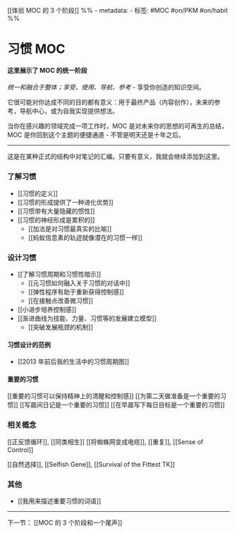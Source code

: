 [[体验 MOC 的 3 个阶段]]
%% - metadata:
	- 标签: #MOC #on/PKM #on/habit %% 
# 习惯 MOC
#### 这里展示了 MOC 的统一阶段
*统一和融合于整体；享受、使用、导航、参考* - 享受你创造的知识空间。

它很可能对你达成不同的目的都有意义：用于最终产品（内容创作），未来的参考，导航中心，或为自我实现提供想法。

当你在感兴趣的领域完成一项工作时，MOC 是对未来你的思想的可再生的总结，MOC 是你回到这个主题的便捷通道 - 不管是明天还是十年之后。

---
这是在某种正式的结构中对笔记的汇编。只要有意义，我就会继续添加到这里。

### 了解习惯
- [[习惯的定义]]
- [[习惯的形成提供了一种进化优势]]
- [[习惯带有大量隐藏的惯性]]
- [[习惯的神经形成是累积的]]
	- [[加法是对习惯最真实的比喻]]
	- [[蚂蚁信息素的轨迹就像潜在的习惯一样]]
 
### 设计习惯
- [[了解习惯周期和习惯性暗示]]
	- [[元习惯如何融入关于习惯的对话中]]
	- [[弹性程序有助于重新获得控制感]]
	- [[在接触点改善微习惯]]
- [[小进步培养控制感]]
- [[渐进曲线为技能、力量、习惯等的发展建立模型]]
	- [[突破发展瓶颈的机制]]

#### 习惯设计的范例
- [[2013 年前后我的生活中的习惯周期图]]

#### 重要的习惯
[[重要的习惯可以保持精神上的清醒和控制感]]
[[为第二天做准备是一个重要的习惯]]
[[写晨间日记是一个重要的习惯]]
[[在早晨写下每日目标是一个重要的习惯]]

### 相关概念
[[正反馈循环]], [[同类相生]]
[[将蜘蛛网变成电缆]], [[重复]], [[Sense of Control]]

[[自然选择]], [[Selfish Gene]], [[Survival of the Fittest TK]]

### 其他
 - [[我用来描述重要习惯的词语]]

---
下一节： [[MOC 的 3 个阶段和一个尾声]]